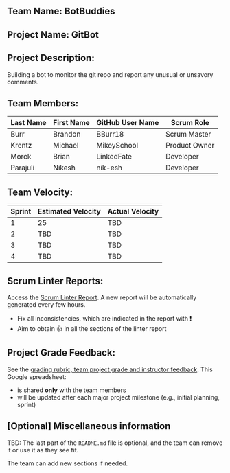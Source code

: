 ## Team Name: BotBuddies

## Project Name: GitBot

## Project Description:
Building a bot to monitor the git repo and report any unusual or unsavory comments.

## Team Members:

Last Name       | First Name      | GitHub User Name     | Scrum Role
--------------- | --------------- | -------------------- | ---------------
Burr            | Brandon         | BBurr18              | Scrum Master
Krentz          | Michael         | MikeySchool          | Product Owner
Morck           | Brian           | LinkedFate           | Developer
Parajuli        | Nikesh          | nik-esh              | Developer

## Team Velocity:

Sprint | Estimated Velocity | Actual Velocity
------ | ------------------ | ---------------
1      | 25                 | TBD
2      | TBD                | TBD
3      | TBD                | TBD
4      | TBD                | TBD

## Scrum Linter Reports:
Access the [Scrum Linter Report](http://cs.boisestate.edu/~bdit/ScrumLinter/CS471S20ScrumLinterReports/CS471-S20-Team5_Khuqin7KAjkp8FXAqeJ2dGzzMde3uNLGV8IGR8UY/). A new report will be automatically generated every few hours.
- Fix all inconsistencies, which are indicated in the report with :heavy_exclamation_mark:
- Aim to obtain :thumbsup: in all the sections of the linter report

## Project Grade Feedback:
See the [grading rubric, team project grade and instructor feedback](https://docs.google.com/spreadsheets/d/1BowAPKHjvCRqY_9-QSZ9T6fKs6ZNS_-PSiVxho36oXQ/edit?usp=sharing). This Google spreadsheet:
- is shared **only** with the team members
- will be updated after each major project milestone (e.g., initial planning, sprint)

## [Optional] Miscellaneous information
TBD: The last part of the `README.md` file is optional, and the team can remove it or use it as they see fit.

The team can add new sections if needed.

